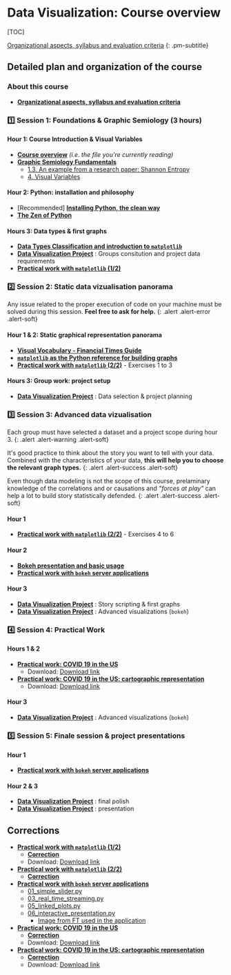 # Data Visualization: Course overview


[TOC]

[Organizational aspects, syllabus and evaluation criteria](#detailed-plan-and-organization-of-the-course)
{: .pm-subtitle}


<!-- <hr class="my-5 border-base-200"> -->




## Detailed plan and organization of the course


### About this course

- [**Organizational aspects, syllabus and evaluation criteria**](session_0.md)

### 1️⃣ Session 1: Foundations & Graphic Semiology (3 hours)

#### Hour 1: Course Introduction & Visual Variables

- [**Course overview**](00_plan.md) *(i.e. the file you're currently reading)*
- [**Graphic Semiology Fundamentals**](session_1_a.md)
    - [1.3. An example from a research paper: Shannon Entropy](session_1_a0_shannon.md)
    - [4. Visual Variables](session_1_a1_visual.md)


#### Hour 2: Python: installation and philosophy


- <span class="text-base-content/60"> [Recommended] [**Installing Python, the clean way**](session_1_b.md) </span>
- [**The Zen of Python**](session_1_c.md)


#### Hours 3: Data types & first graphs

- [**Data Types Classification and introduction to `matplotlib`**](session_1_d.md)
- [**Data Visualization Project**](session_1_e.md) : Groups consitution and project data requirements
- [**Practical work with `matplotlib` (1/2)**](session_1_f.md)


### 2️⃣ Session 2: Static data vizualisation panorama


Any issue related to the proper execution of code on your machine must be solved during this session. **Feel free to ask for help.**
{: .alert .alert-error .alert-soft}

#### Hour 1 & 2: Static graphical representation panorama

- [**Visual Vocabulary - Financial Times Guide**](session_2_a.md)
- [**`matplotlib` as the Python reference for building graphs**](session_2_b.md)
- [**Practical work with `matplotlib` (2/2)**](session_2_c.md) - Exercises 1 to 3
<!-- Proposer en groupe -->



#### Hours 3: Group work: project setup

- [**Data Visualization Project**](session_1_e.md) : Data selection & project planning


<!-- Precise deilverable -->



### 3️⃣ Session 3: Advanced data vizualisation



Each group must have selected a dataset and a project scope during hour 3.
{: .alert .alert-warning .alert-soft}

It's good practice to think about the story you want to tell with your data. Combined with the characteristics of your data, **this will help you to choose the relevant graph types.** 
{: .alert .alert-success .alert-soft}

Even though data modeling is not the scope of this course, prelaminary knowledge of the correlations and or causations and *"forces at play"* can help a lot to build story statistically defended.
{: .alert .alert-success .alert-soft}



#### Hour 1

- [**Practical work with `matplotlib` (2/2)**](session_2_c.md) - Exercises 4 to 6
<!-- Include geojson here -->

#### Hour 2

- [**Bokeh presentation and basic usage**](session_3_a.md)
- [**Practical work with `bokeh` server applications**](session_3_b.md) 

#### Hour 3

- [**Data Visualization Project**](session_1_e.md) : Story scripting & first graphs
- [**Data Visualization Project**](session_1_e.md) : Advanced visualizations (`bokeh`)

### 4️⃣ Session 4: Practical Work

#### Hours 1 & 2

- [**Practical work: COVID 19 in the US**](files/covid-graphs-statement.ipynb)
    - Download: <a href="/pms/dataviz2/files/covid-graphs-statement.ipynb" download>Download link</a>
- [**Practical work: COVID 19 in the US: cartographic representation**](files/covid-maps-statement.ipynb)
    - Download: <a href="/pms/dataviz2/files/covid-maps-statement.ipynb" download>Download link</a>



#### Hour 3

- [**Data Visualization Project**](session_1_e.md) : Advanced visualizations (`bokeh`)



### 5️⃣ Session 5: Finale session & project presentations



#### Hour 1

- [**Practical work with `bokeh` server applications**](session_3_b.md) 



#### Hour 2 & 3

- [**Data Visualization Project**](session_1_e.md) : final polish
- [**Data Visualization Project**](session_1_e.md) : presentation







## Corrections 



- [**Practical work with `matplotlib` (1/2)**](session_1_f.md)
    - [**Correction**](files/session_1_f.py)
    - Download: <a href="/pms/dataviz2/files/session_1_f.py" download>Download link</a>
- [**Practical work with `matplotlib` (2/2)**](session_2_c.md)
    - [**Correction**](session_2_c0correction.md)
- [**Practical work with `bokeh` server applications**](session_3_b.md) 
    - [01_simple_slider.py](files/bokeh_server_apps/01_simple_slider.py)
    - [03_real_time_streaming.py](files/bokeh_server_apps/03_real_time_streaming.py)
    - [05_linked_plots.py](files/bokeh_server_apps/05_linked_plots.py)
    - [06_interactive_presentation.py](files/bokeh_server_apps/06_interactive_presentation.py)
        - [Image from FT used in the application](files/bokeh_server_apps/visual-vocabulary-ft.png)
- [**Practical work: COVID 19 in the US**](files/covid-graphs-statement.ipynb)
    - [**Correction**](files/covid-graphs-correction.ipynb)
    - Download: <a href="/pms/dataviz2/files/covid-graphs-statement.ipynb" download>Download link</a>
- [**Practical work: COVID 19 in the US: cartographic representation**](files/covid-maps-statement.ipynb.md)
    - [**Correction**](files/covid-maps-correction.ipynb)
    - Download: <a href="/pms/dataviz2/files/covid-maps-correction.ipynb" download>Download link</a>